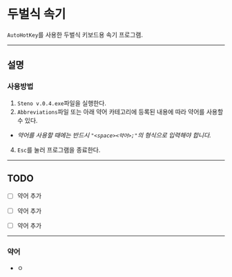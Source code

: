 # 두벌식 속기

`AutoHotKey`를 사용한 두벌식 키보드용 속기 프로그램.


---

## 설명

### 사용방법

1. `Steno v.0.4.exe`파일을 실행한다.
2. `Abbreviations`파일 또는 아래 약어 카테고리에 등록된 내용에 따라 약어를 사용할 수 있다.
  - *약어를 사용할 때에는 반드시 `"<space><약어>;"`의 형식으로 입력해야 합니다.*
4. `Esc`를 눌러 프로그램을 종료한다.


---

## TODO

- [ ] 약어 추가
- [ ] 약어 추가
- [ ] 약어 추가


---

### 약어

- ㅇ
